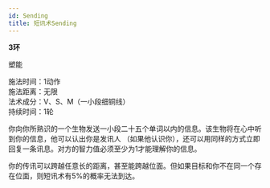 ```yaml
---
id: Sending
title: 短讯术Sending
---
```


**3环**

塑能

施法时间：1动作  
施法距离：无限  
法术成分：V、S、M（一小段细铜线）  
持续时间：1轮  


你向你所熟识的一个生物发送一小段二十五个单词以内的信息。该生物将在心中听到你的信息，他可以认出你是发讯人
（如果他认识你），还可以用同样的方式立即回复一条讯息。对方的智力值必须至少为1才能理解你的信息。


你的传讯可以跨越任意长的距离，甚至能跨越位面。但如果目标和你不在同一个存在位面，则短讯术有5%的概率无法到达。
